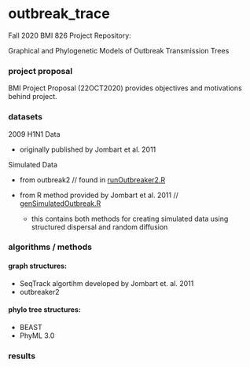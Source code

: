 # outbreak_trace

Fall 2020 BMI 826 Project Repository:

Graphical and Phylogenetic Models of Outbreak Transmission Trees


### project proposal
BMI Project Proposal (22OCT2020) provides objectives and motivations behind project.


### datasets

2009 H1N1 Data
- originally published by Jombart et al. 2011

Simulated Data
- from outbreak2 // found in [runOutbreaker2.R](https://github.com/mbjorner/outbreak_trace/blob/main/runOutbreaker2.R)
- from R method provided by Jombart et al. 2011 // [genSimulatedOutbreak.R](https://github.com/mbjorner/outbreak_trace/blob/main/genSimulatedOutbreak.R)

  - this contains both methods for creating simulated data using structured dispersal and random diffusion

### algorithms / methods

#### graph structures:
- SeqTrack algortihm developed by Jombart et. al. 2011
- outbreaker2

#### phylo tree structures:
- BEAST
- PhyML 3.0

### results

